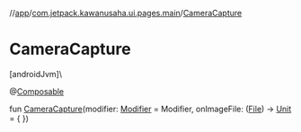 //[app](../../index.md)/[com.jetpack.kawanusaha.ui.pages.main](index.md)/[CameraCapture](-camera-capture.md)

# CameraCapture

[androidJvm]\

@[Composable](https://developer.android.com/reference/kotlin/androidx/compose/runtime/Composable.html)

fun [CameraCapture](-camera-capture.md)(modifier: [Modifier](https://developer.android.com/reference/kotlin/androidx/compose/ui/Modifier.html) = Modifier, onImageFile: ([File](https://developer.android.com/reference/kotlin/java/io/File.html)) -&gt; [Unit](https://kotlinlang.org/api/latest/jvm/stdlib/kotlin/-unit/index.html) = { })
